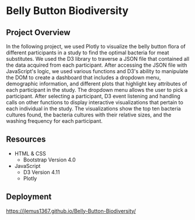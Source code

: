 # Belly Button Biodiversity
## Project Overview
In the following project, we used Plotly to visualize the belly button flora of different participants in a study to find the optimal bacteria for meat substitutes. We used the D3 library to traverse a JSON file that contained all the data acquired from each participant. After accessing the JSON file with JavaScript's logic, we used various functions and D3's ability to manipulate the DOM to create a dashboard that includes a dropdown menu, demographic information, and different plots that highlight key attributes of each participant in the study. The dropdown menu allows the user to pick a participant. After selecting a participant, D3 event listening and handling calls on other functions to display interactive visualizations that pertain to each individual in the study. The visualizations show the top ten bacteria cultures found, the bacteria cultures with their relative sizes, and the washing frequency for each participant. 

## Resources
- HTML & CSS
  - Bootstrap Version 4.0
- JavaScript
  - D3 Version 4.11
  - Plotly

## Deployment
https://jlemus1367.github.io/Belly-Button-Biodiversity/
